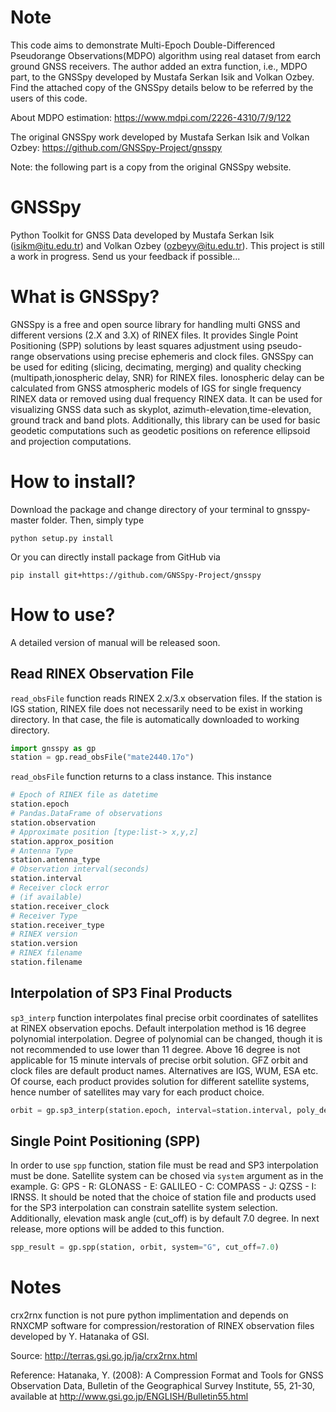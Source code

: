 # Note
This code aims to demonstrate Multi-Epoch Double-Differenced Pseudorange Observations(MDPO) algorithm using real dataset from earch ground GNSS receivers. The author added an extra function, i.e., MDPO part, to the GNSSpy developed by Mustafa Serkan Isik and Volkan Ozbey. Find the attached copy of the GNSSpy details below to be referred by the users of this code. 

About MDPO estimation: https://www.mdpi.com/2226-4310/7/9/122

The original GNSSpy work developed by Mustafa Serkan Isik and Volkan Ozbey: https://github.com/GNSSpy-Project/gnsspy

Note: the following part is a copy from the original GNSSpy website.

# GNSSpy
Python Toolkit for GNSS Data developed by Mustafa Serkan Isik (isikm@itu.edu.tr) and Volkan Ozbey (ozbeyv@itu.edu.tr). This project is still a work in progress. Send us your feedback if possible...

# What is GNSSpy? 
GNSSpy is a free and open source library for handling multi GNSS and different versions (2.X and 3.X) of RINEX files. It provides
Single Point Positioning (SPP) solutions by least squares adjustment using pseudo-range observations using precise ephemeris and clock files. GNSSpy can be used for editing (slicing, decimating, merging) and quality checking (multipath,ionospheric delay, SNR) for RINEX files. Ionospheric delay can be calculated from GNSS atmospheric models of IGS for single frequency RINEX data or removed using dual frequency RINEX data. It can be used for visualizing GNSS data such as skyplot, azimuth-elevation,time-elevation, ground track and band plots. Additionally, this library can be used for basic geodetic computations such as geodetic positions on reference ellipsoid and projection computations.

# How to install?
Download the package and change directory of your terminal to gnsspy-master folder. Then, simply type
```
python setup.py install
```
Or you can directly install package from GitHub via
```
pip install git+https://github.com/GNSSpy-Project/gnsspy
```
# How to use?
A detailed version of manual will be released soon.

## Read RINEX Observation File
`read_obsFile` function reads RINEX 2.x/3.x observation files. If the station is IGS station, RINEX file does not necessarily need to be exist in working directory. In that case, the file is automatically downloaded to working directory. 
```python
import gnsspy as gp
station = gp.read_obsFile("mate2440.17o")
```
`read_obsFile` function returns to a class instance. This instance
```python
# Epoch of RINEX file as datetime
station.epoch
# Pandas.DataFrame of observations
station.observation
# Approximate position [type:list-> x,y,z]
station.approx_position
# Antenna Type
station.antenna_type
# Observation interval(seconds)
station.interval
# Receiver clock error
# (if available)
station.receiver_clock
# Receiver Type
station.receiver_type
# RINEX version
station.version
# RINEX filename
station.filename
```

## Interpolation of SP3 Final Products
`sp3_interp` function interpolates final precise orbit coordinates of satellites at RINEX observation epochs. Default interpolation method is 16 degree polynomial interpolation. Degree of polynomial can be changed, though it is not recommended to use lower than 11 degree. Above 16 degree is not applicable for 15 minute intervals of precise orbit solution. GFZ orbit and clock files are default product names. Alternatives are IGS, WUM, ESA etc. Of course, each product provides solution for different satellite systems, hence number of satellites may vary for each product choice.
```python
orbit = gp.sp3_interp(station.epoch, interval=station.interval, poly_degree=16, sp3_product="gfz", clock_product="gfz")
```
## Single Point Positioning (SPP)
In order to use `spp` function, station file must be read and SP3 interpolation must be done. Satellite system can be chosed via `system` argument as in the example. G: GPS - R: GLONASS - E: GALILEO - C: COMPASS - J: QZSS - I: IRNSS. It should be noted that the choice of station file and products used for the SP3 interpolation can constrain satellite system selection. Additionally, elevation mask angle (cut_off) is by default 7.0 degree. In next release, more options will be added to this function.
```python
spp_result = gp.spp(station, orbit, system="G", cut_off=7.0)
```

# Notes
crx2rnx function is not pure python implimentation and depends on 
RNXCMP software for compression/restoration of RINEX observation files 
developed by Y. Hatanaka of GSI.

Source: http://terras.gsi.go.jp/ja/crx2rnx.html

Reference: Hatanaka, Y. (2008): A Compression Format and Tools for GNSS Observation Data, Bulletin of the Geographical Survey  Institute, 55, 21-30, available at http://www.gsi.go.jp/ENGLISH/Bulletin55.html
